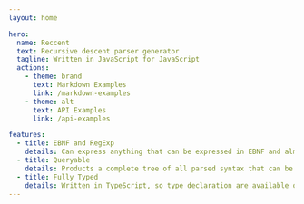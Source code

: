 ```yaml
---
layout: home

hero:
  name: Reccent
  text: Recursive descent parser generator
  tagline: Written in JavaScript for JavaScript
  actions:
    - theme: brand
      text: Markdown Examples
      link: /markdown-examples
    - theme: alt
      text: API Examples
      link: /api-examples

features:
  - title: EBNF and RegExp
    details: Can express anything that can be expressed in EBNF and almost anything in Regular Expressions
  - title: Queryable
    details: Products a complete tree of all parsed syntax that can be queried with a simple path.
  - title: Fully Typed
    details: Written in TypeScript, so type declaration are available out of the box.
---
```

